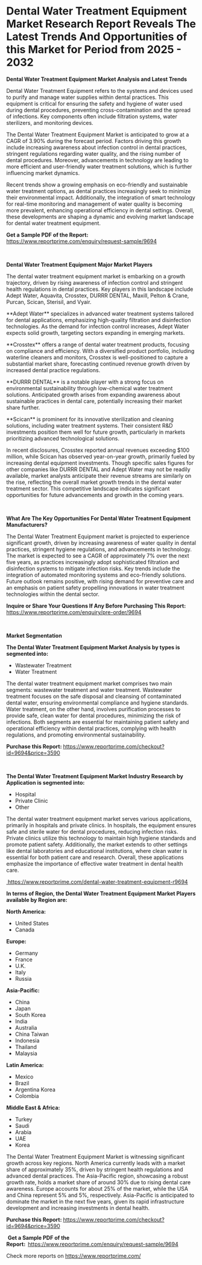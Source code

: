 <p><h1>Dental Water Treatment Equipment Market Research Report Reveals The Latest Trends And Opportunities of this Market for Period from 2025 - 2032</h1></p><p><strong>Dental Water Treatment Equipment Market Analysis and Latest Trends</strong></p>
<p><p>Dental Water Treatment Equipment refers to the systems and devices used to purify and manage water supplies within dental practices. This equipment is critical for ensuring the safety and hygiene of water used during dental procedures, preventing cross-contamination and the spread of infections. Key components often include filtration systems, water sterilizers, and monitoring devices.</p><p>The Dental Water Treatment Equipment Market is anticipated to grow at a CAGR of 3.90% during the forecast period. Factors driving this growth include increasing awareness about infection control in dental practices, stringent regulations regarding water quality, and the rising number of dental procedures. Moreover, advancements in technology are leading to more efficient and user-friendly water treatment solutions, which is further influencing market dynamics.</p><p>Recent trends show a growing emphasis on eco-friendly and sustainable water treatment options, as dental practices increasingly seek to minimize their environmental impact. Additionally, the integration of smart technology for real-time monitoring and management of water quality is becoming more prevalent, enhancing operational efficiency in dental settings. Overall, these developments are shaping a dynamic and evolving market landscape for dental water treatment equipment.</p></p>
<p><strong>Get a Sample PDF of the Report:&nbsp;</strong> <a href="https://www.reportprime.com/enquiry/request-sample/9694?utm_campaign=3313&utm_medium=2&utm_source=Github&utm_content=ia&utm_term=20032025&utm_id=dental-water-treatment-equipment">https://www.reportprime.com/enquiry/request-sample/9694</a></p>
<p>&nbsp;</p>
<p><strong>Dental Water Treatment Equipment Major Market Players</strong></p>
<p><p>The dental water treatment equipment market is embarking on a growth trajectory, driven by rising awareness of infection control and stringent health regulations in dental practices. Key players in this landscape include Adept Water, Aquavita, Crosstex, DURRR DENTAL, Maxill, Pelton & Crane, Purcan, Scican, Sterisil, and Vyair.</p><p>**Adept Water** specializes in advanced water treatment systems tailored for dental applications, emphasizing high-quality filtration and disinfection technologies. As the demand for infection control increases, Adept Water expects solid growth, targeting sectors expanding in emerging markets.</p><p>**Crosstex** offers a range of dental water treatment products, focusing on compliance and efficiency. With a diversified product portfolio, including waterline cleaners and monitors, Crosstex is well-positioned to capture a substantial market share, forecasting continued revenue growth driven by increased dental practice regulations.</p><p>**DURRR DENTAL** is a notable player with a strong focus on environmental sustainability through low-chemical water treatment solutions. Anticipated growth arises from expanding awareness about sustainable practices in dental care, potentially increasing their market share further.</p><p>**Scican** is prominent for its innovative sterilization and cleaning solutions, including water treatment systems. Their consistent R&D investments position them well for future growth, particularly in markets prioritizing advanced technological solutions.</p><p>In recent disclosures, Crosstex reported annual revenues exceeding $100 million, while Scican has observed year-on-year growth, primarily fueled by increasing dental equipment investments. Though specific sales figures for other companies like DURRR DENTAL and Adept Water may not be readily available, market analysts anticipate their revenue streams are similarly on the rise, reflecting the overall market growth trends in the dental water treatment sector. This competitive landscape indicates significant opportunities for future advancements and growth in the coming years.</p></p>
<p>&nbsp;</p>
<p><strong>What Are The Key Opportunities For Dental Water Treatment Equipment Manufacturers?</strong></p>
<p><p>The Dental Water Treatment Equipment market is projected to experience significant growth, driven by increasing awareness of water quality in dental practices, stringent hygiene regulations, and advancements in technology. The market is expected to see a CAGR of approximately 7% over the next five years, as practices increasingly adopt sophisticated filtration and disinfection systems to mitigate infection risks. Key trends include the integration of automated monitoring systems and eco-friendly solutions. Future outlook remains positive, with rising demand for preventive care and an emphasis on patient safety propelling innovations in water treatment technologies within the dental sector.</p></p>
<p><strong>Inquire or Share Your Questions If Any Before Purchasing This Report:</strong> <a href="https://www.reportprime.com/enquiry/pre-order/9694?utm_campaign=3313&utm_medium=2&utm_source=Github&utm_content=ia&utm_term=20032025&utm_id=dental-water-treatment-equipment">https://www.reportprime.com/enquiry/pre-order/9694</a></p>
<p>&nbsp;</p>
<p><strong>Market Segmentation</strong></p>
<p><strong>The Dental Water Treatment Equipment Market Analysis by types is segmented into:</strong></p>
<p><ul><li>Wastewater Treatment</li><li>Water Treatment</li></ul></p>
<p><p>The dental water treatment equipment market comprises two main segments: wastewater treatment and water treatment. Wastewater treatment focuses on the safe disposal and cleansing of contaminated dental water, ensuring environmental compliance and hygiene standards. Water treatment, on the other hand, involves purification processes to provide safe, clean water for dental procedures, minimizing the risk of infections. Both segments are essential for maintaining patient safety and operational efficiency within dental practices, complying with health regulations, and promoting environmental sustainability.</p></p>
<p><strong>Purchase this Report:&nbsp;</strong><a href="https://www.reportprime.com/checkout?id=9694&price=3590&utm_campaign=3313&utm_medium=2&utm_source=Github&utm_content=ia&utm_term=20032025&utm_id=dental-water-treatment-equipment">https://www.reportprime.com/checkout?id=9694&price=3590</a></p>
<p>&nbsp;</p>
<p><strong>The Dental Water Treatment Equipment Market Industry Research by Application is segmented into:</strong></p>
<p><ul><li>Hospital</li><li>Private Clinic</li><li>Other</li></ul></p>
<p><p>The dental water treatment equipment market serves various applications, primarily in hospitals and private clinics. In hospitals, the equipment ensures safe and sterile water for dental procedures, reducing infection risks. Private clinics utilize this technology to maintain high hygiene standards and promote patient safety. Additionally, the market extends to other settings like dental laboratories and educational institutions, where clean water is essential for both patient care and research. Overall, these applications emphasize the importance of effective water treatment in dental health care.</p></p>
<p><a href="https://www.reportprime.com/dental-water-treatment-equipment-r9694?utm_campaign=3313&utm_medium=2&utm_source=Github&utm_content=ia&utm_term=20032025&utm_id=dental-water-treatment-equipment">&nbsp;https://www.reportprime.com/dental-water-treatment-equipment-r9694</a></p>
<p><strong>In terms of Region, the Dental Water Treatment Equipment Market Players available by Region are:</strong></p>
<p>
    <p> <strong> North America: </strong>
        <ul>
            <li>United States</li>
            <li>Canada</li>
        </ul>
        </p> 
    <p> <strong> Europe: </strong>
        <ul>
            <li>Germany</li>
            <li>France</li>
            <li>U.K.</li>
            <li>Italy</li>
            <li>Russia</li>
        </ul>
        </p> 
    <p> <strong> Asia-Pacific: </strong>
        <ul>
            <li>China</li>
            <li>Japan</li>
            <li>South Korea</li>
            <li>India</li>
            <li>Australia</li>
            <li>China Taiwan</li>
            <li>Indonesia</li>
            <li>Thailand</li>
            <li>Malaysia</li>
        </ul>
        </p> 
    <p> <strong> Latin America: </strong>
        <ul>
            <li>Mexico</li>
            <li>Brazil</li>
            <li>Argentina Korea</li>
            <li>Colombia</li>
        </ul>
        </p> 
    <p> <strong> Middle East & Africa: </strong>
        <ul>
            <li>Turkey</li>
            <li>Saudi</li>
            <li>Arabia</li>
            <li>UAE</li>
            <li>Korea</li>
        </ul>
    </p>
    </p>
<p><p>The Dental Water Treatment Equipment Market is witnessing significant growth across key regions. North America currently leads with a market share of approximately 35%, driven by stringent health regulations and advanced dental practices. The Asia-Pacific region, showcasing a robust growth rate, holds a market share of around 30% due to rising dental care awareness. Europe accounts for about 25% of the market, while the USA and China represent 5% and 5%, respectively. Asia-Pacific is anticipated to dominate the market in the next five years, given its rapid infrastructure development and increasing investments in dental health.</p></p>
<p><strong>Purchase this Report: </strong><a href="https://www.reportprime.com/checkout?id=9694&price=3590&utm_campaign=3313&utm_medium=2&utm_source=Github&utm_content=ia&utm_term=20032025&utm_id=dental-water-treatment-equipment">https://www.reportprime.com/checkout?id=9694&price=3590</a></p>
<p>&nbsp;<strong>Get a Sample PDF of the Report:&nbsp;&nbsp;</strong><a href="https://www.reportprime.com/enquiry/request-sample/9694?utm_campaign=3313&utm_medium=2&utm_source=Github&utm_content=ia&utm_term=20032025&utm_id=dental-water-treatment-equipment">https://www.reportprime.com/enquiry/request-sample/9694</a></p>
<p><strong></strong></p>
<p>Check more reports on <a href="https://www.reportprime.com/?utm_campaign=3313&utm_medium=2&utm_source=Github&utm_content=ia&utm_term=20032025&utm_id=dental-water-treatment-equipment">https://www.reportprime.com/</a></p>